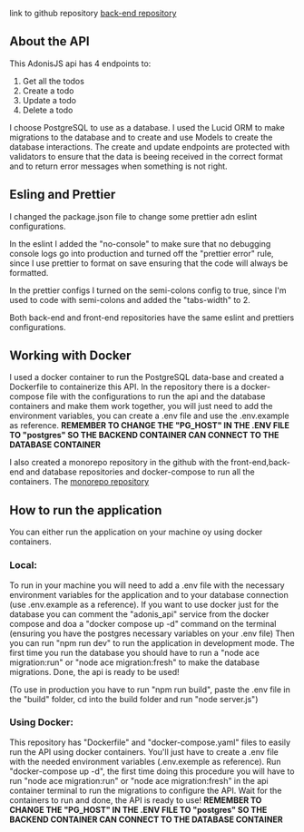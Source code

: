 link to github repository [back-end repository](https://github.com/KaduViana1/corelab-api)

## About the API

This AdonisJS api has 4 endpoints to:

1. Get all the todos
2. Create a todo
3. Update a todo
4. Delete a todo

I choose PostgreSQL to use as a database.
I used the Lucid ORM to make migrations to the database and to create and use Models to create the database interactions.
The create and update endpoints are protected with validators to ensure that the data is beeing received in the correct format and to return error messages when something is not right.

## Esling and Prettier

I changed the package.json file to change some prettier adn eslint configurations.

In the eslint I added the "no-console" to make sure that no debugging console logs go into production and turned off the "prettier error" rule, since I use prettier to format on save ensuring that the code will always be formatted.

In the prettier configs I turned on the semi-colons config to true, since I'm used to code with semi-colons and added the "tabs-width" to 2.

Both back-end and front-end repositories have the same eslint and prettiers configurations.

## Working with Docker

I used a docker container to run the PostgreSQL data-base and created a Dockerfile to containerize this API.
In the repository there is a docker-compose file with the configurations to run the api and the database containers and make them work together, you will just need to add the environment variables, you can create a .env file and use the .env.example as reference. **REMEMBER TO CHANGE THE "PG_HOST" IN THE .ENV FILE TO "postgres" SO THE BACKEND CONTAINER CAN CONNECT TO THE DATABASE CONTAINER**

I also created a monorepo repository in the github with the front-end,back-end and database repositories and docker-compose to run all the containers.
The [monorepo repository](https://github.com/KaduViana1/corelab-monorepo)

## How to run the application

You can either run the application on your machine oy using docker containers.

### Local:

To run in your machine you will need to add a .env file with the necessary environment variables for the application and to your database connection (use .env.example as a reference).
If you want to use docker just for the database you can comment the "adonis_api" service from the docker compose and doa a "docker compose up -d" command on the terminal (ensuring you have the postgres necessary variables on your .env file)
Then you can run "npm run dev" to run the application in development mode. The first time you run the database you should have to run a "node ace migration:run" or "node ace migration:fresh" to make the database migrations. Done, the api is ready to be used!

(To use in production you have to run "npm run build", paste the .env file in the "build" folder, cd into the build folder and run "node server.js")

### Using Docker:

This repository has "Dockerfile" and "docker-compose.yaml" files to easily run the API using docker containers.
You'll just have to create a .env file with the needed environment variables (.env.exemple as reference).
Run "docker-compose up -d", the first time doing this procedure you will have to run "node ace migration:run" or "node ace migration:fresh" in the api container terminal to run the migrations to configure the API. Wait for the containers to run and done, the API is ready to use!
**REMEMBER TO CHANGE THE "PG_HOST" IN THE .ENV FILE TO "postgres" SO THE BACKEND CONTAINER CAN CONNECT TO THE DATABASE CONTAINER**
